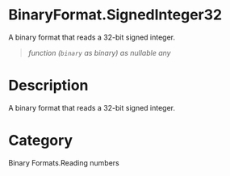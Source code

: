 ﻿# BinaryFormat.SignedInteger32
A binary format that reads a 32-bit signed integer.
> _function (<code>binary</code> as binary) as nullable any_
# Description 
A binary format that reads a 32-bit signed integer.
# Category 
Binary Formats.Reading numbers
